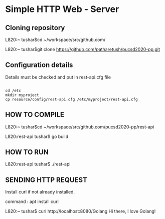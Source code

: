 # Simple HTTP Web - Server

## Cloning repository

L820:~ tushar$cd ~/workspace/src/github.com/  

L820:~ tushar$git clone https://github.com/patharetush/pucsd2020-pp.git 

## Configuration details 

Details must be checked and put in rest-api.cfg file

```

cd /etc
mkdir myproject
cp resource/config/rest-api.cfg /etc/myproject/rest-api.cfg

```

## HOW TO COMPILE

L820:~ tushar$cd ~/workspace/src/github.com/pucsd2020-pp/rest-api  

L820:rest-api tushar$ go build

## HOW TO RUN
L820:rest-api tushar$ ./rest-api

## SENDING HTTP REQUEST
Install curl if not already installed.  

command : apt install curl

L820:~ tushar$ curl http://localhost:8080/Golang
Hi there, I love Golang!
